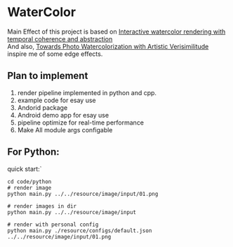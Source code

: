 # WaterColor
Main Effect of this project is based on [Interactive watercolor rendering with temporal coherence and abstraction](https://dl.acm.org/doi/abs/10.1145/1124728.1124751?casa_token=1-QCDAjlabQAAAAA:8dfN5pI13zgsCcdyYVUtiV5nASf6SMqnzaA3WpwaLY4BK3FAlrmpmoXC2gXvOwk5nWHGLskuaXmjzIc)  
And also, [Towards Photo Watercolorization
with Artistic Verisimilitude](https://ieeexplore.ieee.org/document/6732968#:~:text=Towards%20Photo%20Watercolorization%20with%20Artistic%20Verisimilitude%20Abstract:%20We,paintings%20that%20have%20not%20been%20well%20implemented%20before) inspire me of some edge effects.
## Plan to implement
1. render pipeline implemented in python and cpp.
2. example code for esay use
3. Andorid package
4. Android demo app for esay use
5. pipeline optimize for real-time performance
6. Make All module args configable

## For Python:
quick start:` 
```shell
cd code/python
# render image
python main.py ../../resource/image/input/01.png

# render images in dir 
python main.py ../../resource/image/input

# render with personal config
python main.py ./resource/configs/default.json ../../resource/image/input/01.png
```